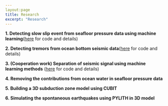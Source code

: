 ```yaml
---
layout:page
title: Research
excerpt: "Research"
---
```


__1. Detecting slow slip event from seafloor pressure data using machine learning__([here](https://github.com/bing-he/SSE_detection_using_machine_learning) for code and details)

__2. Detecting tremors from ocean bottom seismic data__([here](https://github.com/bing-he/Tremor_detection) for code and details)

__3. (Cooperation work) Separation of seismic signal using machine learning methods__ ([here](https://github.com/yinjiuxun/WaveDecompNet) for code and details)

__4. Removing the contributions from ocean water in seafloor pressure data__

__5. Building a 3D subduction zone model using CUBIT__

__6. Simulating the spontaneous earthquakes using PYLITH in 3D model__


